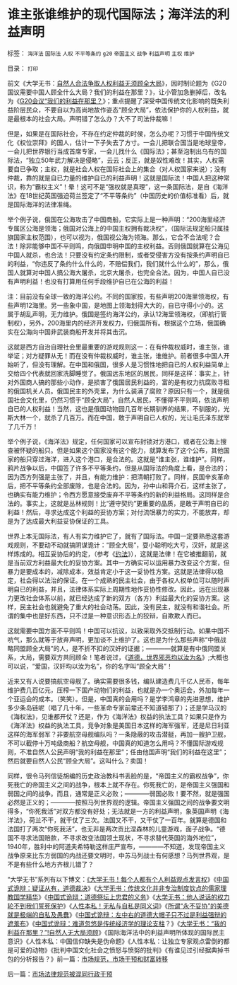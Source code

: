 # 谁主张谁维护的现代国际法；海洋法的利益声明

标签： `海洋法` `国际法` `人权` `不平等条约` `g20` `帝国主义` `战争` `利益声明` `主权` `维护` 

目录： `打印`

前文《大学无书：[自然人合法争取人权利益无须顾全大局](http://blog.sina.com.cn/s/blog_5563a64d0100cfes.html)》，因时制论题为《G20国议需要中国人顾全什么大局？我们的利益在那里？》，让小管加急删掉后，改名为《[G20会议“我们的利益在那里？](http://blog.sina.com.cn/s/blog_5563a64d0100cfes.html)》；重点提醒了深受中国传统文化影响的既失利益阶层民众，不要自以为高尚地故作姿态“顾全大局”，依法保护你的人权利益，就是最根本的社会大局。声明错了怎么办？大不了司法仲裁嘛！

但是，如果是在国际社会，不存在约定仲裁的时侯，怎么办呢？习惯于中国传统文化《权位崇拜》的国人，估计一下子失去了方寸。一会儿把联合国当是地球皇帝，一会儿把世界银行当成首席专家，一会儿找什么《国际法》；甚至泡制出乌有的国际法，“独立50年武力解决是侵略”，云云；反正，就是奴性难改！其实，人权需要自已争取；主权，就是社会人权在国际社会上的集合（对人权国家来说）；没有仲裁，靠的就是自已力量的维护自已的利益声明！这就是国际法！中国人把这种常识，称为“霸权主义”！晕！这可不是“强权就是真理”，这一条国际法，是自《海洋法》在18世纪英国强迫荷兰签定了“不平等条约”（中国历史的价值标准看）后，就是国际海洋的法律准绳。

举个例子说，俄国在公海攻击了中国商船，它实际上是一种声明：“200海里经济专属区公海是领海；俄国对公海上的中国主权拥有裁决权”，（国际法规定船只属挂旗国家主权范围），也可以视为，俄国视公海为领海。那么，它合不合法呢？合法！除非能够中国不平则鸣，向俄国申明中国的主权利益。否则俄国就算在公海见中国人就杀，也合法！只要没有约定条约限制，或者受侵害方没有按条约声明自已的利益，“你违反了条约什么什么的，不赔偿我们，我们就什么什么的”，那么，俄国人就算对中国人搞公海大屠杀，北京大屠杀，也完全合法。因为，中国人自已没有声明利益！也没有打算用任何手段维护自已在公海的利益！

注：目前没有全球一致的海洋公约。不同的国家按，有些声明200海里领海权，有些声明12海里。另一些象中国，是地图上领海划得大大的，自已守得小小的。这属于胡乱声明，无力维护。俄国是签约海洋公约，承认12海里领海权，（即航行管制权），另外，200海里内的经济开发权力，归俄国所有。根据这个立场，俄国确实在公海向中国非武装商船开发并将其击沉。

这就是西方自治自理社会里最重要的游戏规则这一：在有仲裁权威时，谁主张，谁举证；对方疑罪从无！而在没有仲裁权威时，谁主张，谁维护。前者很多中国人开始听了，但没有理解。在中国和俄国，很多人是习惯性地把自已的人权利益简单上交给四个代表就回家洗脚睡觉了。俄国远东地区的居民，同样是这样：事实上，针对外国商人搞的那些小动作，是损害了俄国居民利益的，富的是有权力抗腐败寻租的俄国机关人员。俄国民主的外壳里，为什么装满了腐败？原因只有一个，就是俄国社会文化里，仍然习惯于“顾全大局”，自然人居民，不懂得不平则鸣，依法声明自已的人权利益！当然，这也是俄国动物园几百年长期驯养的结果，不驯服的，光斯大林一个，就杀了几百万。而在中国，敢于声明自已人权的，光让毛氏泽东就宰了几千万！

举个例子说，《海洋法》规定，任何国家可以宣布封锁对方港口，或者在公海上搜查被怀疑的船只。但是如果这个国家没有这个能力，就算发布了这个公布，其他国家的船只穿过海洋，进入这个港口，是合法的。这就是“谁主张，谁维护”。同样，鸦片战争以后，中国签了许多不平等条约，但是从国际法的角度上看，是合法的；因为西方列强是主张了，并且，有能力维护：把清朝打败了。同样，民国辛亥革命后，把不平等条约全部废除，也是合法的。因为，孙中山和蒋介石，这样主张了，也确实有能力维护；令西方愿意接受废弃不平等条约的新的利益格局。这同样是合法的。事实上，这就是丛林规则！比“遵守契约”更重要的品质，是敢于声明自已的利益！然后，寻求达成这个利益的妥协方案；对付流氓暴力的实力，不能放弃，却是为了达成最大利益妥协保证的工具。

世界上本无国际法，有人有实力维护它了，就有了国际法。中国一定要熟悉这套游戏规则，不要动不动就搞阴谋诡计：“顾全大局”，耍小聪明吃大亏，汉奸，就是这样炼成的。相互妥协后的约定，（参考《[约法](../../../2007/9/30/民主就是与民约法；法律并不是道德的上层建筑.md)》），这就是法律！在它被推翻前，就是当前双方利益最大化的妥协方案。其中一方确实可以运用暴力改变这个方案，但暴力是要成本的，减除成本，效益肯定小于这一妥协性方案。这就是法律得以稳定，社会得以法治的保证。在一个成熟的民主社会，由于各权人权单位可以随时声明自已的利益，并且，法律体系实际上周期性地作妥协性修改。因此，远在出现暴力更改社会体系以前，就已经达成了新的双方（各方）利益最大化的妥协方案。这样，民主社会也就避免了重大的社会动荡。因此，没有民主，就没有和谐社会。所谓的集中也是好东西，只不过是一种意识形态上的狡辩，自欺欺人而已。

这就需要中国方面不平则鸣！中国可以抗议，以致采取外交抵制行动。如果中国不吭气，那么就等于放弃声明，更加谈不上维护了。这也是为什么那些声称“中俄战略同盟顾全大局”的人，是不折不扣的汉奸的证据；————就算是有中俄同盟关系，大局，需要双方共同顾全！笔者说过，《[道德，世界邪恶均以汝为名](../../../2008/6/3/道德啊，世间邪恶，均以汝为名！.md)》;大概也可以说，“爱国，汉奸均以汝为名”，你的名字叫“顾全大局”！

近来又有人说要搞航空母舰了。确实需要很多钱，编队建造费几千亿人民币，每年维护费几百亿元，压榨一下国产动物们的利益，也就是办一个奥运会，外加每年一个亚运会的成本。（笑笑）。但是，中国真的会用吗？是学李鸿章的先进思想，维护多少条岛链呢（唱了几十年，一些革命专家前辈还不知道错那了）；还是学马汉的《海权法》，见谁都开仗？还是，作为《海洋法》权益的执法工具？如果只是作为《海洋法》权益的执法工具，竞争对象是美国日本这样的海军强军，还是尼日利亚这样的海军弱军？非要航空母舰编队吗？一条隐蔽的攻击潜艇，再加一艘护卫舰，不可以截停十万吨级商船？航空母舰，中国真的知道怎么用吗？不懂国际游戏规则，不准自然人公民声明“我的利益在那里”；任由他国声明“我们的利益在这里”；然后就要自然人公民“顾全大局”。这叫什么？卖国！

同样，很令马列信徒胡编的历史政治教科书丢脸的是，“帝国主义的霸权战争”，你死我亡的帝国主义之间的战争，根本上就不存在。你死我亡的，是帝国主义强国和弱国之间的战争。而且，通常是正义必败；————弱国必败！要不然，就是强国必然是正义的；————按照马列世界观的逻辑。帝国主义强国之间的战争要文明得多，“你死我活”对双方都没有好处；无法就是一方的利益声明，象英国声明《海洋法》，荷兰不干，就干仗了三次。法国又不干，又干仗了一百年。就算是德国和法国打了两次“你死我活”，也无非是两次贡比涅森林的儿童游戏，面子战争。“德国不寻求法国赔款，不寻求改变法国领土现状，不寻求替代英国的海外地位”，1940年，胜利中的阿道夫希特勒这样庄严宣布，————不知道，发现帝国主义战争原来比东方弱国的内战还要文明时，中苏马列战士有何感想？马列世界观，是不是有些什么地方齐根儿错了？

“大学无书”系列有以下博文：[《大学无书！每个人都有个人利益观点发言权](../../../2009/3/24/大学无书！每个人都有个人利益观点发言权.md)》《[中国式诡辩：疑证从有，道德裁决](../../../2009/3/25/中国式诡辩：疑证从有，君权裁决.md)》《[大学无书：传统文化并非专治制度钦点的儒家理教国学精华](../../../2009/3/25/大学无书：传统文化非钦点国学精华.md)》《[中国式诡辩：道德祭坛上忠君的义务](../../../2009/3/25/中国式诡辩：道德祭坛上忠君的义务.md)》《[大学无书：他人说话的权力轮不到我们誓死保护](../../../2009/3/26/他人说话的权力轮不到我们誓死保护.md)》《[人性本私！无私与自私是同义词](http://blog.sina.com.cn/s/%E4%BA%BA%E6%80%A7%E6%9C%AC%E7%A7%81%EF%BC%81%E6%97%A0%E7%A7%81%E4%B8%8E%E8%87%AA%E7%A7%81%E6%98%AF%E5%90%8C%E4%B9%89%E8%AF%8D)》《[所谓“永不妥协”的美德就是极端的自私及愚蠢](../../../2009/3/26/人性本私！无私与自私是同义词.md)》《[中国式诡辩：左中右的道德大帽子只不过是利益强辩的遮羞布](http://blog.sina.com.cn/s/blog_5563a64d0100ccx7.html)》《[中国式诡辩：难道忽悠是传统经济学的理论支柱](../../../2009/3/28/大学无书：难道诡辩忽悠是传统政治经济学的理论支柱.md)？》《[大学无书：“我的利益在那里？”!自然人无大局须顾](http://blog.sina.com.cn/s/blog_5563a64d0100cfes.html)》《国际海洋法中的利益声明所体现的国际民主意识》《人性本私：中国信仰缺失是伪命题》《人性本私：让独立专家观点雷倒的都是可爱的动物》《批判中国文化社会之愤怒与愤努的批判》《有谁见过引经据典掉书包的分析报告？》前一篇：[市场规范，市场干预和财富转移](../../../2009/4/7/市场规范，市场干预和财富转移.md)

后一篇：[市场法律规范被混同行政干预](../../../2009/4/8/市场法律规范被混同行政干预.md)